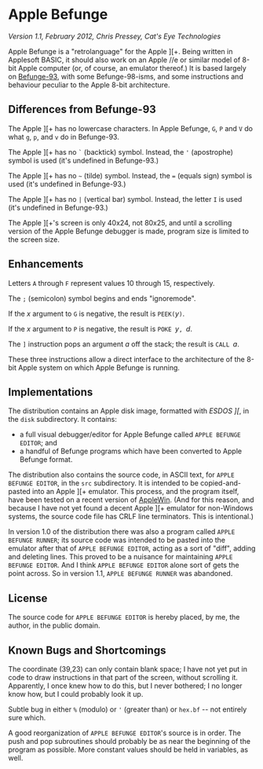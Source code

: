 Apple Befunge
=============

_Version 1.1, February 2012, Chris Pressey, Cat's Eye Technologies_

Apple Befunge is a "retrolanguage" for the Apple ][+.  Being written
in Applesoft BASIC, it should also work on an Apple //e or similar
model of 8-bit Apple computer (or, of course, an emulator thereof.)
It is based largely on [Befunge-93](https://catseye.tc/node/Befunge-93.html),
with some Befunge-98-isms, and some instructions and behaviour peculiar to
the Apple 8-bit architecture.

Differences from Befunge-93
---------------------------

The Apple ][+ has no lowercase characters.  In Apple Befunge, `G`, `P`
and `V` do what `g`, `p`, and `v` do in Befunge-93.

The Apple ][+ has no `` ` `` (backtick) symbol.  Instead, the `'`
(apostrophe) symbol is used (it's undefined in Befunge-93.)

The Apple ][+ has no `~` (tilde) symbol.  Instead, the `=` (equals sign)
symbol is used (it's undefined in Befunge-93.)

The Apple ][+ has no `|` (vertical bar) symbol.  Instead, the letter `I`
is used (it's undefined in Befunge-93.)

The Apple ][+'s screen is only 40x24, not 80x25, and until a scrolling
version of the Apple Befunge debugger is made, program size is limited to
the screen size.

Enhancements
------------

Letters `A` through `F` represent values 10 through 15, respectively.

The `;` (semicolon) symbol begins and ends "ignoremode".

If the _x_ argument to `G` is negative, the result is `PEEK(`_y_`)`.

If the _x_ argument to `P` is negative, the result is `POKE `_y_`, `_d_.

The `]` instruction pops an argument _a_ off the stack; the result is
`CALL `_a_.

These three instructions allow a direct interface to the architecture of the
8-bit Apple system on which Apple Befunge is running.

Implementations
---------------

The distribution contains an Apple disk image, formatted with _ESDOS ][_,
in the `disk` subdirectory.  It contains:

* a full visual debugger/editor for Apple Befunge called
  `APPLE BEFUNGE EDITOR`; and
* a handful of Befunge programs which have been converted to Apple Befunge
  format.

The distribution also contains the source code, in ASCII text, for
`APPLE BEFUNGE EDITOR`, in the `src` subdirectory.  It is intended to be
copied-and-pasted into an Apple ][+ emulator.  This process, and the
program itself, have been tested on a recent version of
[AppleWin](http://applewin.berlios.de/).  (And for this reason, and because
I have not yet found a decent Apple ][+ emulator for non-Windows systems,
the source code file has CRLF line terminators.  This is intentional.)

In version 1.0 of the distribution there was also a program called
`APPLE BEFUNGE RUNNER`; its source code was intended to be pasted into
the emulator after that of `APPLE BEFUNGE EDITOR`, acting as a sort of
"diff", adding and deleting lines.  This proved to be a nuisance for
maintaining `APPLE BEFUNGE EDITOR`.  And I think `APPLE BEFUNGE EDITOR`
alone sort of gets the point across.  So in version 1.1, `APPLE BEFUNGE
RUNNER` was abandoned.

License
-------

The source code for `APPLE BEFUNGE EDITOR` is hereby placed, by me, the
author, in the public domain.

Known Bugs and Shortcomings
---------------------------

The coordinate (39,23) can only contain blank space; I have not yet put
in code to draw instructions in that part of the screen, without scrolling
it.  Apparently, I once knew how to do this, but I never bothered; I no
longer know how, but I could probably look it up.

Subtle bug in either `%` (modulo) or `'` (greater than) or `hex.bf` --
not entirely sure which.

A good reorganization of `APPLE BEFUNGE EDITOR`'s source is in order.  The
push and pop subroutines should probably be as near the beginning of the
program as possible.  More constant values should be held in variables, as
well.

